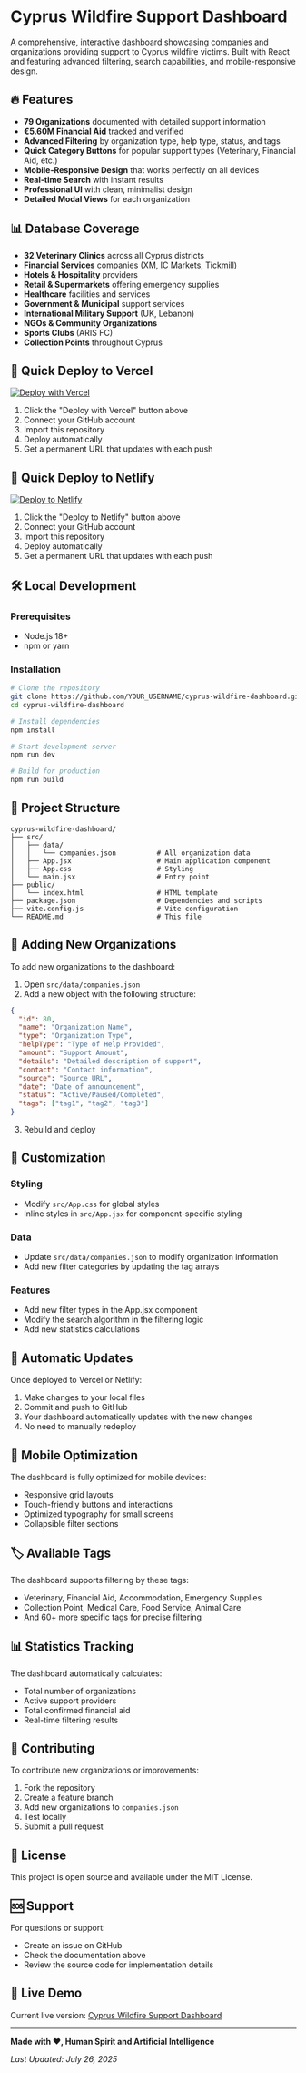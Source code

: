 # Cyprus Wildfire Support Dashboard

A comprehensive, interactive dashboard showcasing companies and organizations providing support to Cyprus wildfire victims. Built with React and featuring advanced filtering, search capabilities, and mobile-responsive design.

## 🔥 Features

- **79 Organizations** documented with detailed support information
- **€5.60M Financial Aid** tracked and verified
- **Advanced Filtering** by organization type, help type, status, and tags
- **Quick Category Buttons** for popular support types (Veterinary, Financial Aid, etc.)
- **Mobile-Responsive Design** that works perfectly on all devices
- **Real-time Search** with instant results
- **Professional UI** with clean, minimalist design
- **Detailed Modal Views** for each organization

## 📊 Database Coverage

- **32 Veterinary Clinics** across all Cyprus districts
- **Financial Services** companies (XM, IC Markets, Tickmill)
- **Hotels & Hospitality** providers
- **Retail & Supermarkets** offering emergency supplies
- **Healthcare** facilities and services
- **Government & Municipal** support services
- **International Military Support** (UK, Lebanon)
- **NGOs & Community Organizations**
- **Sports Clubs** (ARIS FC)
- **Collection Points** throughout Cyprus

## 🚀 Quick Deploy to Vercel

[![Deploy with Vercel](https://vercel.com/button)](https://vercel.com/new/clone?repository-url=https://github.com/YOUR_USERNAME/cyprus-wildfire-dashboard)

1. Click the "Deploy with Vercel" button above
2. Connect your GitHub account
3. Import this repository
4. Deploy automatically
5. Get a permanent URL that updates with each push

## 🚀 Quick Deploy to Netlify

[![Deploy to Netlify](https://www.netlify.com/img/deploy/button.svg)](https://app.netlify.com/start/deploy?repository=https://github.com/YOUR_USERNAME/cyprus-wildfire-dashboard)

1. Click the "Deploy to Netlify" button above
2. Connect your GitHub account
3. Import this repository
4. Deploy automatically
5. Get a permanent URL that updates with each push

## 🛠️ Local Development

### Prerequisites

- Node.js 18+ 
- npm or yarn

### Installation

```bash
# Clone the repository
git clone https://github.com/YOUR_USERNAME/cyprus-wildfire-dashboard.git
cd cyprus-wildfire-dashboard

# Install dependencies
npm install

# Start development server
npm run dev

# Build for production
npm run build
```

## 📁 Project Structure

```
cyprus-wildfire-dashboard/
├── src/
│   ├── data/
│   │   └── companies.json          # All organization data
│   ├── App.jsx                     # Main application component
│   ├── App.css                     # Styling
│   └── main.jsx                    # Entry point
├── public/
│   └── index.html                  # HTML template
├── package.json                    # Dependencies and scripts
├── vite.config.js                  # Vite configuration
└── README.md                       # This file
```

## 📝 Adding New Organizations

To add new organizations to the dashboard:

1. Open `src/data/companies.json`
2. Add a new object with the following structure:

```json
{
  "id": 80,
  "name": "Organization Name",
  "type": "Organization Type",
  "helpType": "Type of Help Provided",
  "amount": "Support Amount",
  "details": "Detailed description of support",
  "contact": "Contact information",
  "source": "Source URL",
  "date": "Date of announcement",
  "status": "Active/Paused/Completed",
  "tags": ["tag1", "tag2", "tag3"]
}
```

3. Rebuild and deploy

## 🎨 Customization

### Styling
- Modify `src/App.css` for global styles
- Inline styles in `src/App.jsx` for component-specific styling

### Data
- Update `src/data/companies.json` to modify organization information
- Add new filter categories by updating the tag arrays

### Features
- Add new filter types in the App.jsx component
- Modify the search algorithm in the filtering logic
- Add new statistics calculations

## 🔄 Automatic Updates

Once deployed to Vercel or Netlify:

1. Make changes to your local files
2. Commit and push to GitHub
3. Your dashboard automatically updates with the new changes
4. No need to manually redeploy

## 📱 Mobile Optimization

The dashboard is fully optimized for mobile devices:
- Responsive grid layouts
- Touch-friendly buttons and interactions
- Optimized typography for small screens
- Collapsible filter sections

## 🏷️ Available Tags

The dashboard supports filtering by these tags:
- Veterinary, Financial Aid, Accommodation, Emergency Supplies
- Collection Point, Medical Care, Food Service, Animal Care
- And 60+ more specific tags for precise filtering

## 📊 Statistics Tracking

The dashboard automatically calculates:
- Total number of organizations
- Active support providers
- Total confirmed financial aid
- Real-time filtering results

## 🤝 Contributing

To contribute new organizations or improvements:

1. Fork the repository
2. Create a feature branch
3. Add new organizations to `companies.json`
4. Test locally
5. Submit a pull request

## 📄 License

This project is open source and available under the MIT License.

## 🆘 Support

For questions or support:
- Create an issue on GitHub
- Check the documentation above
- Review the source code for implementation details

## 🔗 Live Demo

Current live version: [Cyprus Wildfire Support Dashboard](https://bmwfyfop.manus.space)

---

**Made with ❤️, Human Spirit and Artificial Intelligence**

*Last Updated: July 26, 2025*

